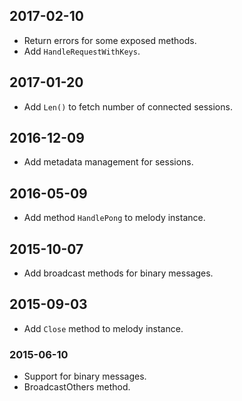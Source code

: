 ## 2017-02-10

* Return errors for some exposed methods.
* Add `HandleRequestWithKeys`.

## 2017-01-20

* Add `Len()` to fetch number of connected sessions.

## 2016-12-09

* Add metadata management for sessions.

## 2016-05-09

* Add method `HandlePong` to melody instance.

## 2015-10-07

* Add broadcast methods for binary messages.

## 2015-09-03

* Add `Close` method to melody instance.

### 2015-06-10

* Support for binary messages.
* BroadcastOthers method.
